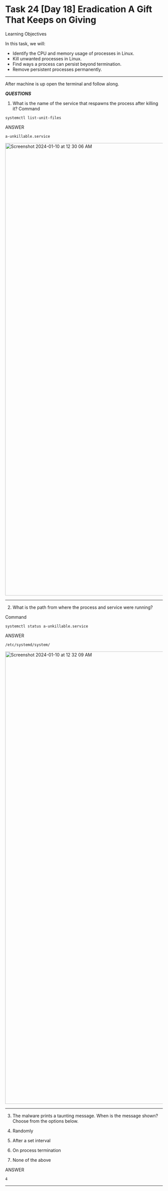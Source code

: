 # Task 24  [Day 18] Eradication A Gift That Keeps on Giving


Learning Objectives

In this task, we will:

- Identify the CPU and memory usage of processes in Linux.
- Kill unwanted processes in Linux.
- Find ways a process can persist beyond termination.
- Remove persistent processes permanently.

---
After machine is up open the terminal and follow along.


***QUESTIONS***

1. What is the name of the service that respawns the process after killing it?
Command
```
systemctl list-unit-files
```

ANSWER
```
a-unkillable.service
```

<img width="1440" alt="Screenshot 2024-01-10 at 12 30 06 AM" src="https://github.com/Lynk4/Advent-of-Cyber-2023/assets/44930131/267fb596-af52-42d0-8cea-8db9a8c4f822">


---

2. What is the path from where the process and service were running?

Command
```
systemctl status a-unkillable.service
```

ANSWER
```
/etc/systemd/system/
```

<img width="1440" alt="Screenshot 2024-01-10 at 12 32 09 AM" src="https://github.com/Lynk4/Advent-of-Cyber-2023/assets/44930131/4cd4c0b3-6be1-45b5-bec1-ebc0e903bc78">


---

3. The malware prints a taunting message. When is the message shown? Choose from the options below.

1. Randomly

2. After a set interval

3. On process termination

4. None of the above

ANSWER
```
4
```

---
